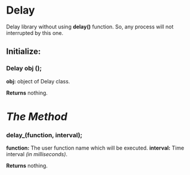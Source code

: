 # Delay
Delay library without using **delay()** function. So, any process will not interrupted by this one.



## Initialize: 
### Delay obj ();

**obj:** object of Delay class.

**Returns** nothing.


# _The Method_

### delay_(function, interval);

**function:** The user function name which will be executed.
**interval:** Time interval _(in milliseconds)_.

**Returns** nothing.


